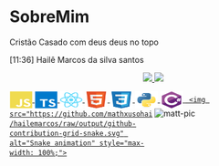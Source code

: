 # SobreMim

Cristão 
Casado com deus
deus no topo


[11:36] Hailê Marcos da silva santos
    <div align="center">
<a href="https://github.com/hailemarcos">
<img height="170em" src="https://github-readme-stats.vercel.app/api?username=hailemarcos&show_icons=true&theme=dark&include_all_commits=true&count_private=true"/>
<img height="170em" src="https://github-readme-stats.vercel.app/api/top-langs/?username=hailemarcos&layout=compact&langs_count=7&theme=dark"/>
</div>
<https://teams.microsoft.com/l/message/19:23db5093060942ff8d4cc4083a72dc30@thread.tacv2/1635345366688?tenantId=b1051c4b-3b94-41ab-9441-e73a72342fdd&amp;groupId=68bfabcd-7602-4dab-b978-41f1f30e2f28&amp;parentMessageId=1635333697207&amp;teamName=E-115-2-2021-2DM/3DM&amp;channelName=Trabalhos em Grupo&amp;createdTime=1635345366688>

    
  <img align="center" alt="matt-Js" height="30" width="40" src="https://raw.githubusercontent.com/devicons/devicon/master/icons/javascript/javascript-plain.svg" style="max-width: 100%;">
  <img align="center" alt="matt-Ts" height="30" width="40" src="https://raw.githubusercontent.com/devicons/devicon/master/icons/typescript/typescript-plain.svg" style="max-width: 100%;">
  <img align="center" alt="matt-React" height="30" width="40" src="https://raw.githubusercontent.com/devicons/devicon/master/icons/react/react-original.svg" style="max-width: 100%;">
  <img align="center" alt="matt-HTML" height="30" width="40" src="https://raw.githubusercontent.com/devicons/devicon/master/icons/html5/html5-original.svg" style="max-width: 100%;">
  <img align="center" alt="matt-CSS" height="30" width="40" src="https://raw.githubusercontent.com/devicons/devicon/master/icons/css3/css3-original.svg" style="max-width: 100%;">
  <img align="center" alt="matt-Python" height="30" width="40" src="https://raw.githubusercontent.com/devicons/devicon/master/icons/python/python-original.svg" style="max-width: 100%;">
  <img align="center" alt="matt-Csharp" height="30" width="40" src="https://raw.githubusercontent.com/devicons/devicon/master/icons/csharp/csharp-original.svg" style="max-width: 100%;">
<img align="right" alt="matt-pic" height="250px" width="250px" 
    

     
     
     <img src="https://github.com/mathxusohai/hailemarcos/raw/output/github-contribution-grid-snake.svg" alt="Snake animation" style="max-width: 100%;">
     

